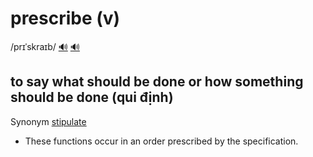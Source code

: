 # prescribe (v)

/prɪˈskraɪb/ [🔊](https://www.oxfordlearnersdictionaries.com/media/english/uk_pron/p/pre/presc/prescribe__gb_1.mp3) [🔊](https://www.oxfordlearnersdictionaries.com/media/english/us_pron/p/pre/presc/prescribe__us_1.mp3)

## to say what should be done or how something should be done (qui định)

Synonym [stipulate](../s/stipulate-v.md#permission-and-obligation-to-state-clearly-and-definitely-that-something-must-be-done-or-how-it-must-be-done-qui-định)

- These functions occur in an order prescribed by the specification.